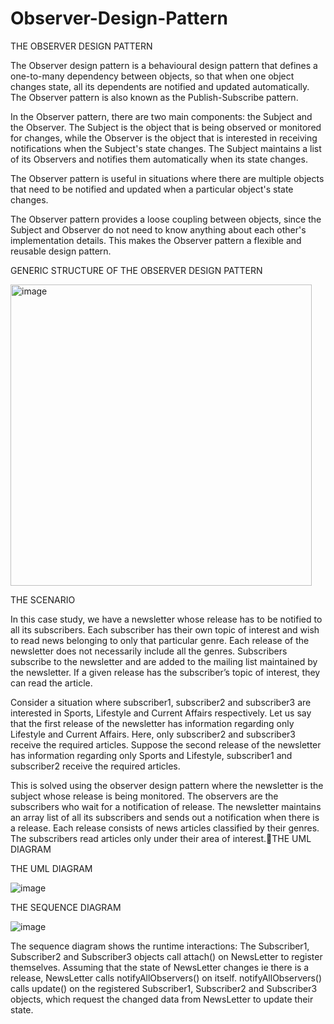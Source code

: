 # Observer-Design-Pattern
THE OBSERVER DESIGN PATTERN

The Observer design pattern is a behavioural design pattern that defines a one-to-many dependency between objects, so that when one object changes state, all its dependents are notified and updated automatically. The Observer pattern is also known as the Publish-Subscribe pattern.

In the Observer pattern, there are two main components: the Subject and the Observer. The Subject is the object that is being observed or monitored for changes, while the Observer is the object that is interested in receiving notifications when the Subject's state changes. The Subject maintains a list of its Observers and notifies them automatically when its state changes.

The Observer pattern is useful in situations where there are multiple objects that need to be notified and updated when a particular object's state changes.

The Observer pattern provides a loose coupling between objects, since the Subject and Observer do not need to know anything about each other's implementation details. This makes the Observer pattern a flexible and reusable design pattern.


GENERIC STRUCTURE OF THE OBSERVER DESIGN PATTERN

<img width="482" alt="image" src="https://user-images.githubusercontent.com/119789101/233460012-7eccf44f-d5bb-4b72-ae08-57160e496e35.png">


THE SCENARIO

In this case study, we have a newsletter whose release has to be notified to all its subscribers. Each subscriber has their own topic of interest and wish to read news belonging to only that particular genre. Each release of the newsletter does not necessarily include all the genres.
Subscribers subscribe to the newsletter and are added to the mailing list maintained by the newsletter. If a given release has the subscriber’s topic of interest, they can read the article.

Consider a situation where subscriber1, subscriber2 and subscriber3 are interested in Sports, Lifestyle and Current Affairs respectively. 
Let us say that the first release of the newsletter has information regarding only Lifestyle and Current Affairs. Here, only subscriber2 and subscriber3 receive the required articles.
Suppose the second release of the newsletter has information regarding only Sports and Lifestyle, subscriber1 and subscriber2 receive the required articles.

This is solved using the observer design pattern where the newsletter is the subject whose release is being monitored. The observers are the subscribers who wait for a notification of release. The newsletter maintains an array list of all its subscribers and sends out a notification when there is a release. Each release consists of news articles classified by their genres. The subscribers read articles only under their area of interest.THE UML DIAGRAM

THE UML DIAGRAM

![image](https://user-images.githubusercontent.com/119789101/233460110-e21fd090-015d-48a5-b4f2-e7460cd7bc36.png)

THE SEQUENCE DIAGRAM

![image](https://user-images.githubusercontent.com/119789101/233459851-ae2993b4-9e9a-495d-83ef-952cc9d9c909.png)


The sequence diagram shows the runtime interactions: The Subscriber1, Subscriber2 and Subscriber3 objects call attach() on NewsLetter to register themselves. Assuming that the state of NewsLetter changes ie there is a release, NewsLetter calls notifyAllObservers() on itself. notifyAllObservers() calls update() on the registered Subscriber1, Subscriber2 and Subscriber3 objects, which request the changed data from NewsLetter to update their state.
